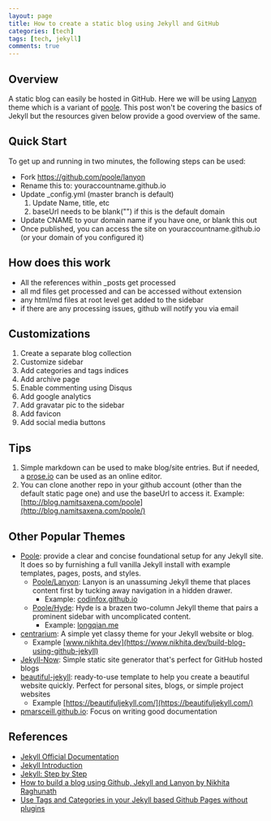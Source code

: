 ```yaml
---
layout: page
title: How to create a static blog using Jekyll and GitHub
categories: [tech]
tags: [tech, jekyll]
comments: true 
---
```

## Overview
A static blog can easily be hosted in GitHub. Here we will be using [Lanyon](https://github.com/poole/lanyon) theme which is a variant of [poole](https://github.com/poole/poole). This post won't be covering the basics of Jekyll but the resources given below provide a good overview of the same.

## Quick Start
To get up and running in two minutes, the following steps can be used:
- Fork https://github.com/poole/lanyon
- Rename this to: youraccountname.github.io
- Update _config.yml (master branch is default)
  1. Update Name, title, etc
  2. baseUrl needs to be blank("") if this is the default domain
- Update CNAME to your domain name if you have one, or blank this out
- Once published, you can access the site on youraccountname.github.io (or your domain of you configured it)
  
## How does this work
- All the references within _posts get processed
- all md files get processed and can be accessed without extension
- any html/md files at root level get added to the sidebar
- if there are any processing issues, github will notify you via email

## Customizations
1. Create a separate blog collection
2. Customize sidebar 
3. Add categories and tags indices
4. Add archive page
5. Enable commenting using Disqus
6. Add google analytics
7. Add gravatar pic to the sidebar
8. Add favicon 
9. Add social media buttons

## Tips
1. Simple markdown can be used to make blog/site entries. But if needed, a [prose.io](https://prose.io/) can be used as an online editor.
2. You can clone another repo in your github account (other than the default static page one) and use the baseUrl to access it. Example: [http://blog.namitsaxena.com/poole](http://blog.namitsaxena.com/poole/)

## Other Popular Themes 
- [Poole](https://github.com/poole/poole): provide a clear and concise foundational setup for any Jekyll site. It does so by furnishing a full vanilla Jekyll install with example templates, pages, posts, and styles.
  - [Poole/Lanyon](https://github.com/poole/lanyon): Lanyon is an unassuming Jekyll theme that places content first by tucking away navigation in a hidden drawer.
    - Example: [codinfox.github.io](https://codinfox.github.io/dev/2015/03/06/use-tags-and-categories-in-your-jekyll-based-github-pages/)
  - [Poole/Hyde](https://github.com/poole/hyde): Hyde is a brazen two-column Jekyll theme that pairs a prominent sidebar with uncomplicated content. 
    - Example: [longqian.me](https://longqian.me/2017/02/09/github-jekyll-tag/)
- [centrarium](https://github.com/bencentra/centrarium): A simple yet classy theme for your Jekyll website or blog.
  - Example [www.nikhita.dev](https://www.nikhita.dev/build-blog-using-github-jekyll)
- [Jekyll-Now](https://github.com/barryclark/jekyll-now): Simple static site generator that's perfect for GitHub hosted blogs 
- [beautiful-jekyll](https://github.com/daattali/beautiful-jekyll): ready-to-use template to help you create a beautiful website quickly. Perfect for personal sites, blogs, or simple project websites
  - Example [https://beautifuljekyll.com/](https://beautifuljekyll.com/)
- [pmarsceill.github.io](https://pmarsceill.github.io/just-the-docs/): Focus on writing good documentation

## References
- [Jekyll Official Documentation](https://jekyllrb.com/docs/)
- [Jekyll Introduction](http://jekyllbootstrap.com/lessons/jekyll-introduction.html)
- [Jekyll: Step by Step](https://jekyllrb.com/docs/step-by-step/01-setup/)
- [How to build a blog using Github, Jekyll and Lanyon by Nikhita Raghunath](https://www.nikhita.dev/build-blog-using-github-jekyll)
- [Use Tags and Categories in your Jekyll based Github Pages without plugins](https://codinfox.github.io/dev/2015/03/06/use-tags-and-categories-in-your-jekyll-based-github-pages/)
